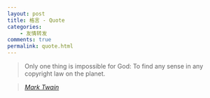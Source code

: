 ```yaml
---
layout: post
title: 格言 - Quote
categories:
    - 友情转发
comments: true
permalink: quote.html
---
```


> Only one thing is impossible for God: To find any sense in any copyright law on the planet.

> <cite><a href="http://www.brainyquote.com/quotes/quotes/m/marktwain163473.html">Mark Twain</a></cite>